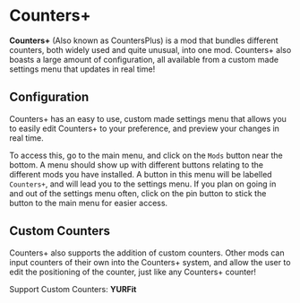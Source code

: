 ﻿# Counters+
**Counters+** (Also known as CountersPlus) is a mod that bundles different counters, both widely used and quite unusual, into one mod. Counters+ also boasts a large amount of configuration, all available from a custom made settings menu that updates in real time!

## Configuration
Counters+ has an easy to use, custom made settings menu that allows you to easily edit Counters+ to your preference, and preview your changes in real time.

To access this, go to the main menu, and click on the `Mods` button near the bottom. A menu should show up with different buttons relating to the different mods you have installed. A button in this menu will be labelled `Counters+`, and will lead you to the settings menu. If you plan on going in and out of the settings menu often, click on the pin button to stick the button to the main menu for easier access.

## Custom Counters
Counters+ also supports the addition of custom counters. Other mods can input counters of their own into the Counters+ system, and allow the user to edit the positioning of the counter, just like any Counters+ counter!

Support Custom Counters: **YURFit**